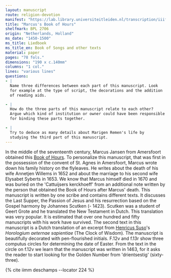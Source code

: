 ```yaml
---
layout: manuscript
route: religion-devotion
manifest: "https://lab.library.universiteitleiden.nl/transcription/iiif/110/manifest"
title: "Marcus's Book of Hours"
shelfmark: BPL 2706
origin: "Netherlands, Holland"
ms_date: "1450-1500"
ms_title: Liedboek
ms_title_en: Book of Songs and other texts
material: paper
pages: "78 fols."
dimensions: "190 x c.140mm"
columns: "1 col."
lines: "various lines"
questions:
- |
  Name three differences between each part of this manuscript. Look
  for example at the type of script, the decorations and the addition
  of reading aids.

- |
  How do the three parts of this manuscript relate to each other?
  Argue which kind of institution or owner could have been responsible
  for binding these parts together.

- |
  Try to deduce as many details about Marigen Remen's life by
  studying the third part of this manuscript.
---
```


In the middle of the seventeenth century, Marcus Jansen from Amersfoort
obtained this [Book of Hours](https://en.wikipedia.org/wiki/Book_of_hours). To personalize this
manuscript, that was first in the possession of the convent of St. Agnes
in Amersfoort, Marcus wrote down his family history on the flyleaves. He
writes about the death of his wife Annetjen Willems in 1652 and about
the marriage to his second wife Elysabet Syberts in 1653. We know that
Marcus himself died in 1670 and was buried on the 'Cattuijsers
kerckhoeff' from an additional note written by the person that obtained
the Book of Hours after Marcus' death.
This manuscript is written by one scribe and contains different texts.
It discusses the Last Supper, the Passion of Jesus and his resurrection
based on the Gospel harmony by Johannes Scutken (- 1423). Scutken was a
student of Geert Grote and he translated the New Testament in Dutch.
This translation was very popular. It is estimated that over one hundred
and fifty manuscripts with his work have survived. The second text in
this manuscript is a Dutch translation of an excerpt from [Henricus Suso](https://en.wikipedia.org/wiki/Henry_Suso)'s *Horologium aeternae
sapientiae* (The Clock of Wisdom)*.* The manuscript is beautifully
decorated with pen-flourished initials. F.12v and f.13r show three
computus circles for determining the date of Easter. From the text in
the circle on f.12v we learn that the manuscript was written in 1463,
for it asks the reader to start looking for the Golden Number from
'drientsestig' (sixty-three).

{% cite iimm deschamps --locator 224 %}